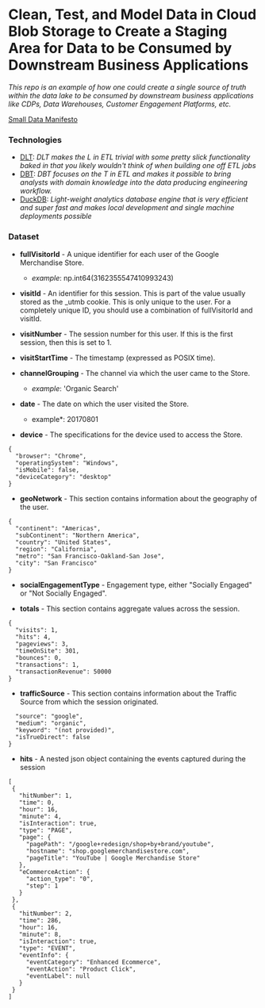 # **Clean, Test, and Model Data in Cloud Blob Storage to Create a Staging Area for Data to be Consumed by Downstream Business Applications**

*This repo is an example of how one could create a single source of truth within the data lake to be consumed by downstream business applications like CDPs, Data Warehouses, Customer Engagement Platforms, etc.* 

[Small Data Manifesto](https://motherduck.com/blog/small-data-manifesto/)

### Technologies 

- [DLT](https://dlthub.com/docs/intro): *DLT makes the L in ETL trivial with some pretty slick functionality baked in that you likely wouldn't think of when building one off ETL jobs*
- [DBT](https://docs.getdbt.com/docs/introduction): *DBT focuses on the T in ETL and makes it possible to bring analysts with domain knowledge into the data producing engineering workflow.*
- [DuckDB](https://duckdb.org/docs/api/python/overview): *Light-weight analytics database engine that is very efficient and super fast and makes local development and single machine deployments possible*

### Dataset

- **fullVisitorId** - A unique identifier for each user of the Google Merchandise Store.
  * *example*: np.int64(3162355547410993243)

- **visitId** - An identifier for this session. This is part of the value usually stored as the _utmb cookie. This is only unique to the user. For a completely unique ID, you should use a combination of fullVisitorId and visitId.

- **visitNumber** - The session number for this user. If this is the first session, then this is set to 1.

- **visitStartTime** - The timestamp (expressed as POSIX time).

- **channelGrouping** - The channel via which the user came to the Store.
  * *example*: 'Organic Search'

- **date** - The date on which the user visited the Store.
  * example*: 20170801

- **device** - The specifications for the device used to access the Store.

```
{
  "browser": "Chrome",
  "operatingSystem": "Windows",
  "isMobile": false,
  "deviceCategory": "desktop"
}
```

- **geoNetwork** - This section contains information about the geography of the user.

```
{
  "continent": "Americas",
  "subContinent": "Northern America",
  "country": "United States",
  "region": "California",
  "metro": "San Francisco-Oakland-San Jose",
  "city": "San Francisco"
}
```

- **socialEngagementType** - Engagement type, either "Socially Engaged" or "Not Socially Engaged".

- **totals** - This section contains aggregate values across the session.

```
{
  "visits": 1,
  "hits": 4,
  "pageviews": 3,
  "timeOnSite": 301,
  "bounces": 0,
  "transactions": 1,
  "transactionRevenue": 50000
}
```

- **trafficSource** - This section contains information about the Traffic Source from which the session originated.

```{
  "source": "google",
  "medium": "organic",
  "keyword": "(not provided)",
  "isTrueDirect": false
}
```

- **hits** - A nested json object containing the events captured during the session

```
[
 {
   "hitNumber": 1,
   "time": 0,
   "hour": 16, 
   "minute": 4,
   "isInteraction": true,
   "type": "PAGE",
   "page": {
     "pagePath": "/google+redesign/shop+by+brand/youtube",
     "hostname": "shop.googlemerchandisestore.com", 
     "pageTitle": "YouTube | Google Merchandise Store"
   },
   "eCommerceAction": {
     "action_type": "0",
     "step": 1
   }
 },
 {
   "hitNumber": 2,
   "time": 286,
   "hour": 16,
   "minute": 8, 
   "isInteraction": true,
   "type": "EVENT",
   "eventInfo": {
     "eventCategory": "Enhanced Ecommerce",
     "eventAction": "Product Click",
     "eventLabel": null
   }
 }
]
```